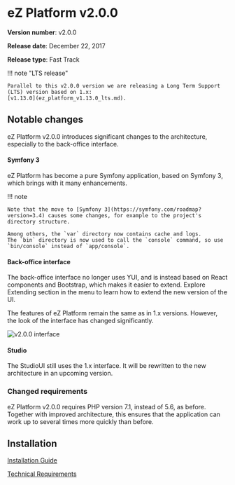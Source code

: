 # eZ Platform v2.0.0

**Version number**: v2.0.0

**Release date**: December 22, 2017

**Release type**: Fast Track

!!! note "LTS release"

    Parallel to this v2.0.0 version we are releasing a Long Term Support (LTS) version based on 1.x:
    [v1.13.0](ez_platform_v1.13.0_lts.md).

## Notable changes

eZ Platform v2.0.0 introduces significant changes to the architecture, especially to the back-office interface.

#### Symfony 3

eZ Platform has become a pure Symfony application, based on Symfony 3, which brings with it many enhancements.

!!! note

    Note that the move to [Symfony 3](https://symfony.com/roadmap?version=3.4) causes some changes, for example to the project's directory structure.

    Among others, the `var` directory now contains cache and logs.
    The `bin` directory is now used to call the `console` command, so use `bin/console` instead of `app/console`.

#### Back-office interface

The back-office interface no longer uses YUI, and is instead based on React components and Bootstrap, which makes it easier to extend.
Explore Extending section in the menu to learn how to extend the new version of the UI.

The features of eZ Platform remain the same as in 1.x versions. However, the look of the interface has changed significantly.

![v2.0.0 interface](img/v2_general_screen.png)

#### Studio

The StudioUI still uses the 1.x interface. It will be rewritten to the new architecture in an upcoming version.

### Changed requirements

eZ Platform v2.0.0 requires PHP version 7.1, instead of 5.6, as before. Together with improved architecture, this ensures that the application can work up to several times more quickly than before.

## Installation

[Installation Guide](../getting_started/install_ez_platform.md)

[Technical Requirements](../getting_started/requirements.md)
